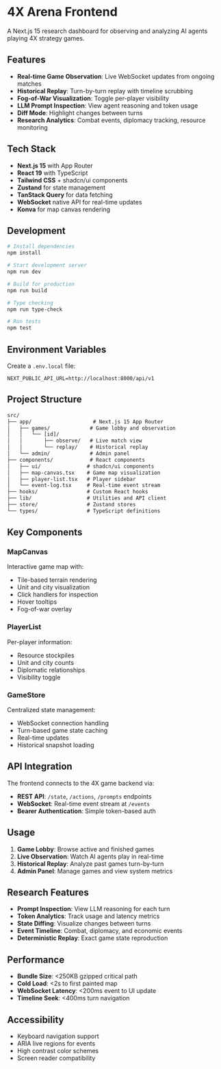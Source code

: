 # 4X Arena Frontend

A Next.js 15 research dashboard for observing and analyzing AI agents playing 4X strategy games.

## Features

- **Real-time Game Observation**: Live WebSocket updates from ongoing matches
- **Historical Replay**: Turn-by-turn replay with timeline scrubbing
- **Fog-of-War Visualization**: Toggle per-player visibility
- **LLM Prompt Inspection**: View agent reasoning and token usage
- **Diff Mode**: Highlight changes between turns
- **Research Analytics**: Combat events, diplomacy tracking, resource monitoring

## Tech Stack

- **Next.js 15** with App Router
- **React 19** with TypeScript
- **Tailwind CSS** + shadcn/ui components
- **Zustand** for state management
- **TanStack Query** for data fetching
- **WebSocket** native API for real-time updates
- **Konva** for map canvas rendering

## Development

```bash
# Install dependencies
npm install

# Start development server
npm run dev

# Build for production
npm run build

# Type checking
npm run type-check

# Run tests
npm test
```

## Environment Variables

Create a `.env.local` file:

```env
NEXT_PUBLIC_API_URL=http://localhost:8000/api/v1
```

## Project Structure

```txt
src/
├── app/                    # Next.js 15 App Router
│   ├── games/             # Game lobby and observation
│   │   └── [id]/
│   │       ├── observe/   # Live match view
│   │       └── replay/    # Historical replay
│   └── admin/             # Admin panel
├── components/            # React components
│   ├── ui/               # shadcn/ui components
│   ├── map-canvas.tsx    # Game map visualization
│   ├── player-list.tsx   # Player sidebar
│   └── event-log.tsx     # Real-time event stream
├── hooks/                # Custom React hooks
├── lib/                  # Utilities and API client
├── store/                # Zustand stores
└── types/                # TypeScript definitions
```

## Key Components

### MapCanvas

Interactive game map with:

- Tile-based terrain rendering
- Unit and city visualization
- Click handlers for inspection
- Hover tooltips
- Fog-of-war overlay

### PlayerList

Per-player information:

- Resource stockpiles
- Unit and city counts
- Diplomatic relationships
- Visibility toggle

### GameStore

Centralized state management:

- WebSocket connection handling
- Turn-based game state caching
- Real-time updates
- Historical snapshot loading

## API Integration

The frontend connects to the 4X game backend via:

- **REST API**: `/state`, `/actions`, `/prompts` endpoints
- **WebSocket**: Real-time event stream at `/events`
- **Bearer Authentication**: Simple token-based auth

## Usage

1. **Game Lobby**: Browse active and finished games
2. **Live Observation**: Watch AI agents play in real-time
3. **Historical Replay**: Analyze past games turn-by-turn
4. **Admin Panel**: Manage games and view system metrics

## Research Features

- **Prompt Inspection**: View LLM reasoning for each turn
- **Token Analytics**: Track usage and latency metrics
- **State Diffing**: Visualize changes between turns
- **Event Timeline**: Combat, diplomacy, and economic events
- **Deterministic Replay**: Exact game state reproduction

## Performance

- **Bundle Size**: <250KB gzipped critical path
- **Cold Load**: <2s to first painted map
- **WebSocket Latency**: <200ms event to UI update
- **Timeline Seek**: <400ms turn navigation

## Accessibility

- Keyboard navigation support
- ARIA live regions for events
- High contrast color schemes
- Screen reader compatibility
